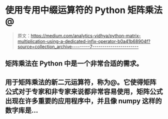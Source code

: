 # 使用专用中缀运算符的 Python 矩阵乘法@

> 原文：<https://medium.com/analytics-vidhya/python-matrix-multiplication-using-a-dedicated-infix-operator-b0a41b68904f?source=collection_archive---------7----------------------->

## 矩阵乘法在 Python 中是一个非常合适的需求。

## 用于矩阵乘法的新二元运算符，称为@。它使得矩阵公式对于专家和非专家来说都非常容易使用，矩阵公式出现在许多重要的应用程序中，并且像 numpy 这样的数字库是…